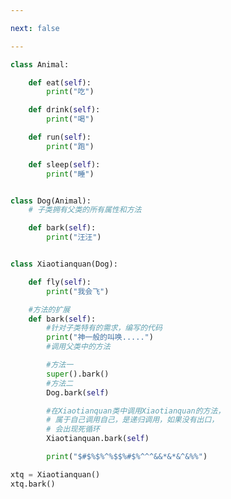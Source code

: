 ```yaml
---

next: false

---
```




<BlogInfo id="956" title="6.扩展父类的方法" author="白日梦想猿" pv=0 read_times=0 pre_cost_time="0分35秒" category="面向对象的特性" tag_list="['面向对象的特性']" create_time="2020.02.26 15:42:58" update_time="2020.02.26 16:00:56" />

```python
class Animal:

    def eat(self):
        print("吃")

    def drink(self):
        print("喝")

    def run(self):
        print("跑")

    def sleep(self):
        print("睡")


class Dog(Animal):
    # 子类拥有父类的所有属性和方法

    def bark(self):
        print("汪汪")


class Xiaotianquan(Dog):

    def fly(self):
        print("我会飞")

    #方法的扩展
    def bark(self):
        #针对子类特有的需求，编写的代码
        print("神一般的叫唤.....")
        #调用父类中的方法

        #方法一
        super().bark()
        #方法二
        Dog.bark(self)

        #在Xiaotianquan类中调用Xiaotianquan的方法，
        # 属于自己调用自己，是递归调用，如果没有出口，
        # 会出现死循环
        Xiaotianquan.bark(self)

        print("$#$%$%^%$$%#$%^^^&&*&*&^&%%")

xtq = Xiaotianquan()
xtq.bark()

```



<ActionBox />
